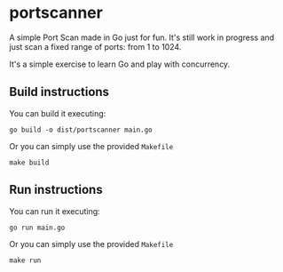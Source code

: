 # portscanner

A simple Port Scan made in Go just for fun. It's still work in progress and just scan a fixed range of ports: from 1 to 1024.

It's a simple exercise to learn Go and play with concurrency.

## Build instructions

You can build it executing:

```
go build -o dist/portscanner main.go
```

Or you can simply use the provided `Makefile`

```
make build
```

## Run instructions

You can run it executing:

```
go run main.go
```

Or you can simply use the provided `Makefile`

```
make run
```
